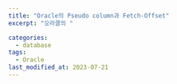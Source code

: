 ```yaml
---
title: "Oracle의 Pseudo column과 Fetch-Offset"
excerpt: "오라클의 "

categories:
  - database
tags:
  - Oracle
last_modified_at: 2023-07-21
---
```

